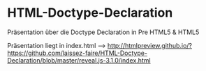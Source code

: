 # HTML-Doctype-Declaration
Präsentation über die Doctype Declaration in Pre HTML5 &amp; HTML5

Präsentation liegt in index.html -->
http://htmlpreview.github.io/?https://github.com/laissez-faire/HTML-Doctype-Declaration/blob/master/reveal.js-3.1.0/index.html
